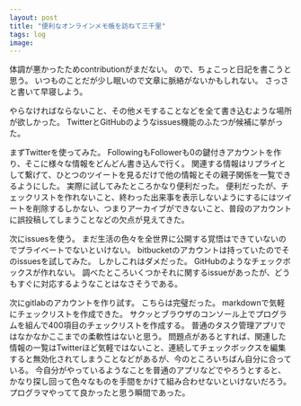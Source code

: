 ```yaml
---
layout: post
title: "便利なオンラインメモ帳を訪ねて三千里"
tags: log
image: 
---
```


体調が悪かったためcontributionがまだない。
ので、ちょこっと日記を書こうと思う。
いつものことだが少し眠いので文章に脈絡がないかもしれない。
さっさと書いて早寝しよう。

やらなければならないこと、その他メモすることなどを全て書き込むような場所が欲しかった。
TwitterとGitHubのようなissues機能のふたつが候補に挙がった。

まずTwitterを使ってみた。
FollowingもFollowerも0の鍵付きアカウントを作り、そこに様々な情報をどんどん書き込んで行く。
関連する情報はリプライとして繋げて、ひとつのツイートを見るだけで他の情報とその親子関係を一覧できるようにした。
実際に試してみたところかなり便利だった。
便利だったが、チェックリストを作れないこと、終わった出来事を表示しないようにするにはツイートを削除するしかない、つまりアーカイブができないこと、普段のアカウントに誤投稿してしまうことなどの欠点が見えてきた。

次にissuesを使う。
まだ生活の色々を全世界に公開する覚悟はできていないのでプライベートでないといけない。
bitbucketのアカウントは持っていたのでそのissuesを試してみた。
しかしこれはダメだった。
GitHubのようなチェックボックスが作れない。
調べたところいくつかそれに関するissueがあったが、どうもすぐに対応するようなことはなさそうである。

次にgitlabのアカウントを作り試す。
こちらは完璧だった。
markdownで気軽にチェックリストを作成できた。
サクッとブラウザのコンソール上でプログラムを組んで400項目のチェックリストを作成する。
普通のタスク管理アプリではなかなかここまでの柔軟性はないと思う。
問題点があるとすれば、関連した情報の一覧はTwitterほど気軽ではないこと、連続してチェックボックスを編集すると無効化されてしまうことなどがあるが、今のところいちばん自分に合っている。
今自分がやっているようなことを普通のアプリなどでやろうとすると、かなり探し回って色々なものを手間をかけて組み合わせないといけないだろう。
プログラマやってて良かったと思う瞬間であった。